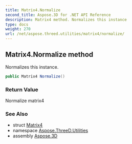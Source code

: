 ```yaml
---
title: Matrix4.Normalize
second_title: Aspose.3D for .NET API Reference
description: Matrix4 method. Normalizes this instance
type: docs
weight: 270
url: /net/aspose.threed.utilities/matrix4/normalize/
---
```

## Matrix4.Normalize method

Normalizes this instance.

```csharp
public Matrix4 Normalize()
```

### Return Value

Normalize matrix4

### See Also

* struct [Matrix4](../)
* namespace [Aspose.ThreeD.Utilities](../../matrix4/)
* assembly [Aspose.3D](../../../)


